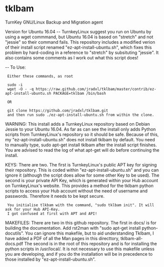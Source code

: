 # tklbam
TurnKey GNU/Linux Backup and Migration agent

Version for Ubuntu 16.04
-- TurnkeyLinux suggest you run on Ubuntu by using a wget commmand, but Ubuntu 16.04 is based on "stretch" and not "jessie" 
   so their command fails.
   This repository includes a modified verion of their install script renamed "ez-apt-install-ubuntu.sh", which 
   fixes this problem by hard-coding in a reference to "stretch" by subsituting "jessie". It also contains some comments as
   I work out what this script does!
   
-- To Use:

     Either these commands, as root
     
     sudo -i  
     wget -O - -q https://raw.github.com/jradxl/tklbam/master/contrib/ez-apt-install-ubuntu.sh PACKAGE=tklbam /bin/bash
   
     OR

     git clone https://github.com/jradxl/tklbam.git
     and then run sudo ./ez-apt-install-ubuntu.sh from within the clone.
     

WARNING:
     This install adds a TurnkeyLinux repository based on Debian Jessie to your Ubuntu 16.04.
     As far as can see the install only adds Python scripts from TurnkeyLinux's repository so it 
     should be safe. Because of this, my "ez-apt-install-ubuntu.sh" does not install tklbam by default.
     You need to manually type, sudo apt-get install tklbam after the install script finishes.
     You are advised to read the log of what apt-get will do before continuing the install.
    

KEYS:
     There are two. The first is TurnkeyLinux's public APT key for signing their repository. This is coded within 
     "ez-apt-install-ubuntu.sh" and you can ignore it (although the script does allow for some other Key to be used).
     The second is your private API Key, which is generated within your Hub account on TurnkeyLinux's website. This provides a 
     method for the tklbam python scripts to access your Hub account without the need of username and passwords. Therefore 
     it needs to be kept secure.
     
     You initialise tlkbam with the command, "sudo tklbam init". It will ask for your Hub API-Key.  
     I got confused at first with APT and API!
     
MAKEFILES:
     There are two in this github repository. The first in docs/ is for building the documentation. Add rst2man with 
     "sudo apt-get install python-docutils". You can ignore this makefile, but to aid understanding Tklbam, I have 
     added a PDF of all the Man pages in this directtory, tklbam-all-docs.pdf
     The second is in the root of this repository and is for installing the python scripts in /usr/local/. It is not necessary
     to use this makefile unless you are developing, and if you do the installation will be in precedence to those installed 
     by "ez-apt-install-ubuntu.sh". 
     
     
     
     
     
